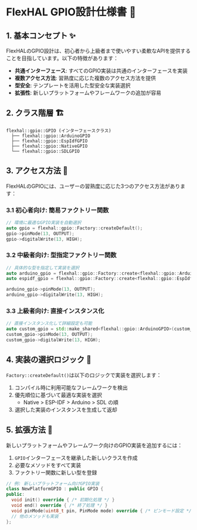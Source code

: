 # FlexHAL GPIO設計仕様書 🔌

## 1. 基本コンセプト ✨

FlexHALのGPIO設計は、初心者から上級者まで使いやすい柔軟なAPIを提供することを目指しています。以下の特徴があります：

- **共通インターフェース**: すべてのGPIO実装は共通のインターフェースを実装
- **複数アクセス方法**: 習熟度に応じた複数のアクセス方法を提供
- **型安全**: テンプレートを活用した型安全な実装選択
- **拡張性**: 新しいプラットフォームやフレームワークの追加が容易

## 2. クラス階層 🏗️

```
flexhal::gpio::GPIO (インターフェースクラス)
  ├── flexhal::gpio::ArduinoGPIO
  ├── flexhal::gpio::EspIdfGPIO
  ├── flexhal::gpio::NativeGPIO
  └── flexhal::gpio::SDLGPIO
```

## 3. アクセス方法 🔑

FlexHALのGPIOには、ユーザーの習熟度に応じた3つのアクセス方法があります：

### 3.1 初心者向け: 簡易ファクトリー関数

```cpp
// 環境に最適なGPIO実装を自動選択
auto gpio = flexhal::gpio::Factory::createDefault();
gpio->pinMode(13, OUTPUT);
gpio->digitalWrite(13, HIGH);
```

### 3.2 中級者向け: 型指定ファクトリー関数

```cpp
// 具体的な型を指定して実装を選択
auto arduino_gpio = flexhal::gpio::Factory::create<flexhal::gpio::ArduinoGPIO>();
auto espidf_gpio = flexhal::gpio::Factory::create<flexhal::gpio::EspIdfGPIO>();

arduino_gpio->pinMode(13, OUTPUT);
arduino_gpio->digitalWrite(13, HIGH);
```

### 3.3 上級者向け: 直接インスタンス化

```cpp
// 直接インスタンス化して詳細設定も可能
auto custom_gpio = std::make_shared<flexhal::gpio::ArduinoGPIO>(custom_config);
custom_gpio->pinMode(13, OUTPUT);
custom_gpio->digitalWrite(13, HIGH);
```

## 4. 実装の選択ロジック 🧠

`Factory::createDefault()`は以下のロジックで実装を選択します：

1. コンパイル時に利用可能なフレームワークを検出
2. 優先順位に基づいて最適な実装を選択
   - Native > ESP-IDF > Arduino > SDL の順
3. 選択した実装のインスタンスを生成して返却

## 5. 拡張方法 🚀

新しいプラットフォームやフレームワーク向けのGPIO実装を追加するには：

1. `GPIO`インターフェースを継承した新しいクラスを作成
2. 必要なメソッドをすべて実装
3. ファクトリー関数に新しい型を登録

```cpp
// 例: 新しいプラットフォーム向けGPIO実装
class NewPlatformGPIO : public GPIO {
public:
  void init() override { /* 初期化処理 */ }
  void end() override { /* 終了処理 */ }
  void pinMode(uint8_t pin, PinMode mode) override { /* ピンモード設定 */ }
  // 他のメソッドも実装
};
```


